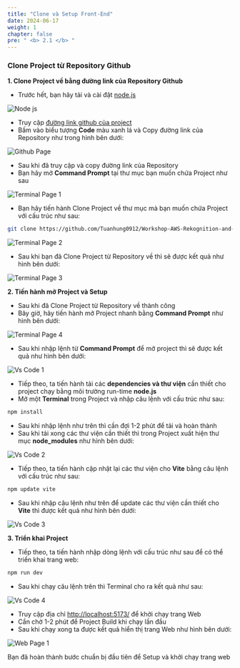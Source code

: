 ```yaml
---
title: "Clone và Setup Front-End"
date: 2024-06-17
weight: 1
chapter: false
pre: " <b> 2.1 </b> "
---
```



### Clone Project từ Repository Github

**1. Clone Project về bằng đường link của Repository Github**
- Trước hết, bạn hãy tải và cài đặt [node.js](https://nodejs.org/en)

![Node js](/images/2.Prerequiste/nodejs_1.png)

- Truy cập [đường link github của project](https://github.com/Tuanhung0912/Workshop-AWS-Rekognition-and-Serverless-Stack-Guide.git)
- Bấm vào biểu tượng **Code** màu xanh lá và Copy đường link của Repository như trong hình bên dưới:

![Github Page](/images/2.Prerequiste/github_frontend.png)

- Sau khi đã truy cập và copy đường link của Repository
- Bạn hãy mở **Command Prompt** tại thư mục bạn muốn chứa Project như sau

![Terminal Page 1](/images/2.Prerequiste/terminal_1.png)

- Bạn hãy tiến hành Clone Project về thư mục mà bạn muốn chứa Project với cấu trúc như sau:

```bash
git clone https://github.com/Tuanhung0912/Workshop-AWS-Rekognition-and-Serverless-Stack-Frontend.git
```
![Terminal Page 2](/images/2.Prerequiste/terminal_2.png)

- Sau khi bạn đã Clone Project từ Repository về thì sẽ được kết quả như hình bên dưới:

![Terminal Page 3](/images/2.Prerequiste/terminal_3.png)


**2. Tiến hành mở Project và Setup**
- Sau khi đã Clone Project từ Repository về thành công
- Bây giờ, hãy tiến hành mở Project nhanh bằng **Command Prompt** như hình bên dưới:

![Terminal Page 4](/images/2.Prerequiste/terminal_4.png)

- Sau khi nhập lệnh từ **Command Prompt** để mở project thì sẽ được kết quả như hình bên dưới:

![Vs Code 1](/images/2.Prerequiste/vscode_1.png)

- Tiếp theo, ta tiến hành tải các **dependencies và thư viện** cần thiết cho project chạy bằng môi trường run-time **node.js**
- Mở một **Terminal** trong Project và nhập câu lệnh với cấu trúc như sau:

```bash
npm install
```

- Sau khi nhập lệnh như trên thì cần đợi 1-2 phút để tải và hoàn thành
- Sau khi tải xong các thư viện cần thiết thì trong Project xuất hiện thư mục **node_modules** như hình bên dưới:

![Vs Code 2](/images/2.Prerequiste/vscode_2.png)

- Tiếp theo, ta tiến hành cập nhật lại các thư viện cho **Vite** bằng câu lệnh với cấu trúc như sau:

```bash
npm update vite
```

- Sau khi nhập câu lệnh như trên để update các thư viện cần thiết cho **Vite** thì được kết quả như hình bên dưới:

![Vs Code 3](/images/2.Prerequiste/vscode_3.png)

**3. Triển khai Project**
- Tiếp theo, ta tiến hành nhập dòng lệnh với cấu trúc như sau để có thể triển khai trang web:

```bash
npm run dev
```

- Sau khi chạy câu lệnh trên thì Terminal cho ra kết quả như sau:

![Vs Code 4](/images/2.Prerequiste/vscode_5.png)

- Truy cập địa chỉ [http://localhost:5173/](http://localhost:5173/) để khởi chạy trang Web
- Cần chờ 1-2 phút để Project Build khi chạy lần đầu
- Sau khi chạy xong ta được kết quả hiển thị trang Web như hình bên dưới:

![Web Page 1](/images/2.Prerequiste/webpage_2.png)

Bạn đã hoàn thành bước chuẩn bị đầu tiên để Setup và khởi chạy trang web